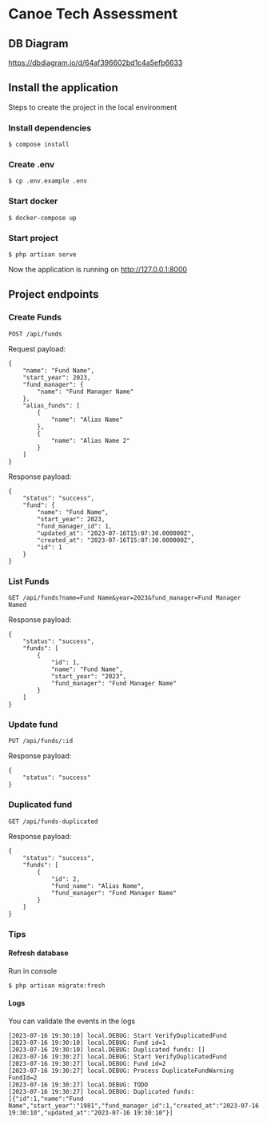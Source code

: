 # Canoe Tech Assessment

## DB Diagram
https://dbdiagram.io/d/64af396602bd1c4a5efb6633

## Install the application

Steps to create the project in the local environment

### Install dependencies

`$ compose install`

### Create .env

`$ cp .env.example .env`

### Start docker

`$ docker-compose up`

### Start project

`$ php artisan serve`

Now the application is running on http://127.0.0.1:8000

## Project endpoints

### Create Funds

`POST /api/funds`

Request payload:

```
{
    "name": "Fund Name",
    "start_year": 2023,
    "fund_manager": {
        "name": "Fund Manager Name"
    },
    "alias_funds": [
        {
            "name": "Alias Name"
        },
        {
            "name": "Alias Name 2"
        }
    ]
}
```

Response payload:
```
{
    "status": "success",
    "fund": {
        "name": "Fund Name",
        "start_year": 2023,
        "fund_manager_id": 1,
        "updated_at": "2023-07-16T15:07:30.000000Z",
        "created_at": "2023-07-16T15:07:30.000000Z",
        "id": 1
    }
}
```

### List Funds

`GET /api/funds?name=Fund Name&year=2023&fund_manager=Fund Manager Named`

Response payload:
```
{
    "status": "success",
    "funds": [
        {
            "id": 1,
            "name": "Fund Name",
            "start_year": "2023",
            "fund_manager": "Fund Manager Name"
        }
    ]
}
```

### Update fund

`PUT /api/funds/:id`

Response payload:
```
{
    "status": "success"
}
```

### Duplicated fund

`GET /api/funds-duplicated`

Response payload:

```
{
    "status": "success",
    "funds": [
        {
            "id": 2,
            "fund_name": "Alias Name",
            "fund_manager": "Fund Manager Name"
        }
    ]
}
```

### Tips

#### Refresh database

Run in console

`$ php artisan migrate:fresh`

#### Logs

You can validate the events in the logs

```
[2023-07-16 19:30:10] local.DEBUG: Start VerifyDuplicatedFund  
[2023-07-16 19:30:10] local.DEBUG: Fund id=1  
[2023-07-16 19:30:10] local.DEBUG: Duplicated funds: []  
[2023-07-16 19:30:27] local.DEBUG: Start VerifyDuplicatedFund  
[2023-07-16 19:30:27] local.DEBUG: Fund id=2  
[2023-07-16 19:30:27] local.DEBUG: Process DuplicateFundWarning FundId=2  
[2023-07-16 19:30:27] local.DEBUG: TODO  
[2023-07-16 19:30:27] local.DEBUG: Duplicated funds: [{"id":1,"name":"Fund Name","start_year":"1981","fund_manager_id":1,"created_at":"2023-07-16 19:30:10","updated_at":"2023-07-16 19:30:10"}]  

```
